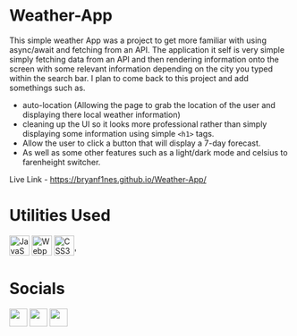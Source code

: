 # Weather-App #
This simple weather App was a project to get more familiar with using async/await and fetching from an API.
The application it self is very simple simply fetching data from an API and then rendering information onto the screen with some
relevant information depending on the city you typed within the search bar. I plan to come back to this project and add somethings
such as.
- auto-location (Allowing the page to grab the location of the user and displaying there local weather information)
- cleaning up the UI so it looks more professional rather than simply displaying some information using simple `<h1>` tags.
- Allow the user to click a button that will display a 7-day forecast.
- As well as some other features such as a light/dark mode and celsius to farenheight switcher.

Live Link - https://bryanf1nes.github.io/Weather-App/

# Utilities Used #
<a href="https://developer.mozilla.org/en-US/docs/Web/JavaScript" target="_blank" rel="noreferrer"><img src="https://raw.githubusercontent.com/danielcranney/readme-generator/main/public/icons/skills/javascript-colored.svg" width="36" height="36" alt="JavaScript" /></a>
<a href="https://webpack.js.org/" target="_blank" rel="noreferrer"><img src="https://raw.githubusercontent.com/danielcranney/readme-generator/main/public/icons/skills/webpack-colored.svg" width="36" height="36" alt="Webpack" /></a>
<a href="https://www.w3.org/TR/CSS/#css" target="_blank" rel="noreferrer"><img src="https://raw.githubusercontent.com/danielcranney/readme-generator/main/public/icons/skills/css3-colored.svg" width="36" height="36" alt="CSS3" /></a>'

# Socials #
<p align="left"> <a href="https://www.facebook.com/bryan.fines" target="_blank" rel="noreferrer"><img src="https://raw.githubusercontent.com/danielcranney/readme-generator/main/public/icons/socials/facebook.svg" width="32" height="32" /></a> <a href="https://www.github.com/BryanF1nes" target="_blank" rel="noreferrer"><img src="https://raw.githubusercontent.com/danielcranney/readme-generator/main/public/icons/socials/github.svg" width="32" height="32" /></a> <a href="https://www.linkedin.com/in/bryan-fines-a44384270/" target="_blank" rel="noreferrer"><img src="https://raw.githubusercontent.com/danielcranney/readme-generator/main/public/icons/socials/linkedin.svg" width="32" height="32" /></a></p>
